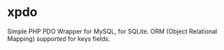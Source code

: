 # xpdo
Simple PHP PDO Wrapper for MySQL, for SQLite. ORM (Object Relational Mapping) supported for keys fields.
